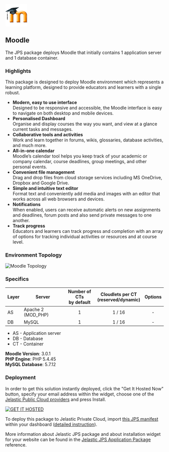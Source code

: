 [![Moodle](images/Moodle-logo.png)](../../../moodle)
## Moodle

The JPS package deploys Moodle that initially contains 1 application server and 1 database container. 

### Highlights
This package is designed to deploy Moodle environment which represents a learning platform, designed to provide educators and learners with a single robust.
- **Modern, easy to use interface**<br />
Designed to be responsive and accessible, the Moodle interface is easy to navigate on both desktop and mobile devices.
- **Personalised Dashboard**<br />
Organise and display courses the way you want, and view at a glance current tasks and messages.
- **Collaborative tools and activities**<br />
Work and learn together in forums, wikis, glossaries, database activities, and much more.
- **All-in-one calendar**<br />
Moodle’s calendar tool helps you keep track of your academic or company calendar, course deadlines, group meetings, and other personal events.
- **Convenient file management**<br />
Drag and drop files from cloud storage services including MS OneDrive, Dropbox and Google Drive.
- **Simple and intuitive text editor**<br />
Format text and conveniently add media and images with an editor that works across all web browsers and devices.
- **Notifications**<br />
When enabled, users can receive automatic alerts on new assignments and deadlines, forum posts and also send private messages to one another.
- **Track progress**<br />
Educators and learners can track progress and completion with an array of options for tracking individual activities or resources and at course level.

### Environment Topology

![Moodle Topology](https://docs.google.com/drawings/d/1rH4bL0JUhKmP5FLETQkY1myucPUKINr57k1ci15sD10/pub?w=505&h=216)

### Specifics

Layer                |     Server    | Number of CTs <br/> by default | Cloudlets per CT <br/> (reserved/dynamic) | Options
-------------------- | --------------| :----------------------------: | :---------------------------------------: | :-----:
AS                   | Apache 2 (MOD_PHP) |       1                        |           1 / 16                          | -
DB                   |    MySQL      |       1                        |           1 / 16                           | -

* AS - Application server 
* DB - Database 
* CT - Container

**Moodle Version**: 3.0.1<br/>
**PHP Engine**: PHP 5.4.45<br/>
**MySQL Database**: 5.7.12

### Deployment

In order to get this solution instantly deployed, click the "Get It Hosted Now" button, specify your email address within the widget, choose one of the [Jelastic Public Cloud providers](https://jelastic.cloud) and press Install.

[![GET IT HOSTED](https://raw.githubusercontent.com/jelastic-jps/jpswiki/master/images/getithosted.png)](https://jelastic.com/install-application/?manifest=https%3A%2F%2Fgithub.com%2Fjelastic-jps%2FMoodle%2Fraw%2Fmaster%2Fmanifest.jps)

To deploy this package to Jelastic Private Cloud, import [this JPS manifest](../../raw/master/manifest.jps) within your dashboard ([detailed instruction](https://docs.jelastic.com/environment-export-import#import)).

More information about Jelastic JPS package and about installation widget for your website can be found in the [Jelastic JPS Application Package](https://github.com/jelastic-jps/jpswiki/wiki/Jelastic-JPS-Application-Package) reference.